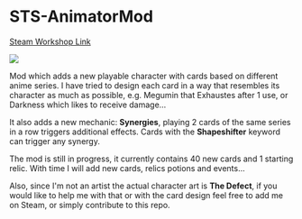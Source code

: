 # STS-AnimatorMod

[Steam Workshop Link](https://steamcommunity.com/sharedfiles/filedetails/?id=1638308801)

![](https://i.imgur.com/66YwpAo.jpg)

Mod which adds a new playable character with cards based on different anime series.
I have tried to design each card in a way that resembles its character as much as possible,
e.g. Megumin that Exhaustes after 1 use, or Darkness which likes to receive damage...

It also adds a new mechanic: **Synergies**, playing 2 cards of the same series in a row triggers additional effects. Cards with the **Shapeshifter** keyword can trigger any synergy.

The mod is still in progress, it currently contains 40 new cards and 1 starting relic. With time I will add new cards, relics potions and events...

Also, since I'm not an artist the actual character art is **The Defect**, if you would like to help me with that or with the card design feel free to add me on Steam, or simply contribute to this repo.
